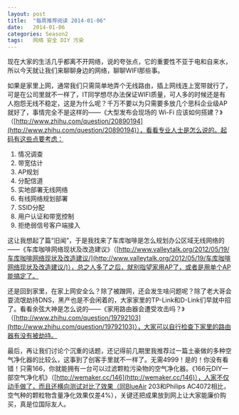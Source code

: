 ```yaml
---
layout: post
title:  "每周推荐阅读 2014-01-06"
date:   2014-01-06
categories: Season2 
tags:   网络 安全 DIY 污染
---
```


现在大家的生活几乎都离不开网络，说的夸张点，它的重要性不亚于电和自来水，所以今天就让我们来聊聊身边的网络，聊聊WIFI那些事。

如果是家里上网，通常我们只需简单地弄个无线路由，插上网线连上宽带就行了，可是在公司里就不一样了，IT同学想尽办法保证WIFI质量，可人多的时候还是有人抱怨无线不稳定，这是为什么呢？千万不要以为只需要多放几个思科企业级AP就好了，事情完全不是这样的——《大型发布会现场的 Wi-Fi 应该如何搭建？》（[http://www.zhihu.com/question/20890194](http://www.zhihu.com/question/20890194)），看看专业人士是怎么说的。起码有这些点要考虑：

1. 情况调查
2. 带宽估计
3. AP规划
4. 分配信道
5. 实地部署无线网络
6. 有线网络规划部署
7. SSID分配
8. 用户认证和带宽控制
9. 拒绝弱信号客户端接入

这让我想起了篇“旧闻”，于是我找来了车库咖啡是怎么规划办公区域无线网络的——《车库咖啡网络现状及改造建议》（[http://www.valleytalk.org/2012/05/19/车库咖啡网络现状及改造建议/](http://www.valleytalk.org/2012/05/19/车库咖啡网络现状及改造建议/)），总之人多了之后，就别指望家用AP了，或者是用单个AP能搞定了。

还是回到家里，在家上网安全么？除了被蹭网，还会发生啥问题呢？除了老大哥会耍流氓劫持DNS，黑产也是不会闲着的，大家家里的TP-Link和D-Link们早就中招了。看看余弦大神是怎么说的——《家用路由器会遭受攻击吗？》（[http://www.zhihu.com/question/19792103](http://www.zhihu.com/question/19792103)），大家可以自行检查下家里的路由器有没有被劫持。

最后，再让我们讨论个沉重的话题，还记得前几期里我推荐过一篇土豪做的多种空气净化器的比较么，这事到了创客手里就不一样了。无需4999！是的！你没有看错！只需166，你就能拥有一台可以过滤颗粒污染物的空气净化器。《166元DIY一部空气净化机》（[http://wemaker.cc/146](http://wemaker.cc/146)），人家不仅动手做了，而且还横向测试对比了效果（同BlueAir 203和Philips  AC4072相比，空气种的颗粒物含量净化效果仅差4%），关键还把成果放到网上让大家能廉价购买，真是位国际友人。
